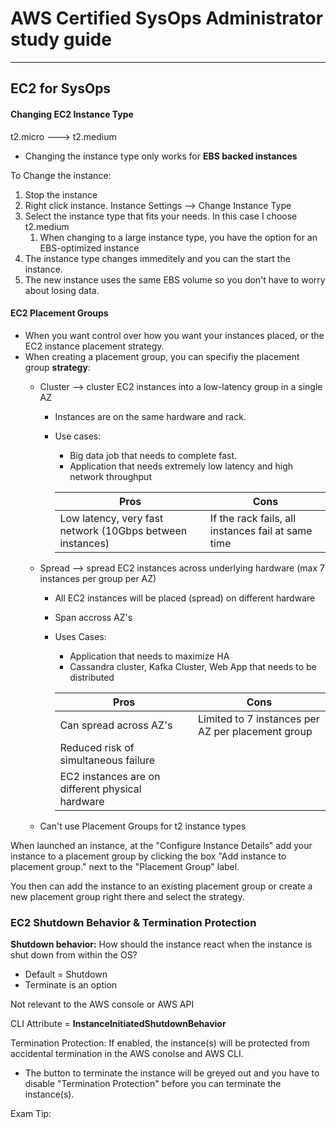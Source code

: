 # AWS Certified SysOps Administrator study guide 

---

## EC2 for SysOps

#### Changing EC2 Instance Type
t2.micro ---> t2.medium
  - Changing the instance type only works for **EBS backed instances**

To Change the instance:
1. Stop the instance
2. Right click instance. Instance Settings --> Change Instance Type
3. Select the instance type that fits your needs. In this case I choose t2.medium
   1. When changing to a large instance type, you have the option for an EBS-optimized instance
4. The instance type changes immeditely and you can the start the instance.
5. The new instance uses the same EBS volume so you don't have to worry about losing data.

#### EC2 Placement Groups
- When you want control over how you want your instances placed, or the EC2 instance placement strategy.
- When creating a placement group, you can specifiy the placement group **strategy**:
    - Cluster --> cluster EC2 instances into a low-latency group in a single AZ
      - Instances are on the same hardware and rack. 
       - Use cases:
         - Big data job that needs to complete fast.
         - Application that needs extremely low latency and high network throughput

         | Pros | Cons
         ---|---
         Low latency, very fast network (10Gbps between instances) | If the rack fails, all instances fail at same time 

    - Spread --> spread EC2 instances across underlying hardware (max 7 instances per group per AZ)
      - All EC2 instances will be placed (spread) on different hardware
      - Span accross AZ's
      - Uses Cases:
        - Application that needs to maximize HA
        - Cassandra cluster, Kafka Cluster, Web App that needs to be distributed
         
        |Pros | Cons
        ---|---
        Can spread across AZ's | Limited to 7 instances per AZ per placement group
        Reduced risk of simultaneous failure | 
        EC2 instances are on different physical hardware |  

    - Can't use Placement Groups for t2 instance types

When launched an instance, at the "Configure Instance Details" add your instance to a placement group by clicking the box "Add instance to placement group." next to the "Placement Group" label. 

You then can add the instance to an existing placement group or create a new placement group right there and select the strategy. 

### EC2 Shutdown Behavior & Termination Protection

**Shutdown behavior:** How should the instance react when the instance is shut down from within the OS?
- Default = Shutdown
- Terminate is an option

Not relevant to the AWS console or AWS API

CLI Attribute = **InstanceInitiatedShutdownBehavior**

Termination Protection: If enabled, the instance(s) will be protected from accidental termination in the AWS conolse and AWS CLI. 
- The button to terminate the instance will be greyed out and you have to disable "Termination Protection" before you can terminate the instance(s).

Exam Tip:

